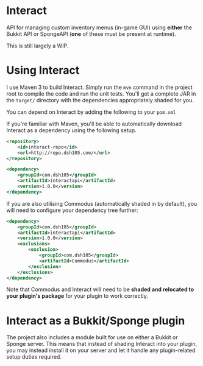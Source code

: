 Interact
=======

API for managing custom inventory menus (in-game GUI) using **either** the Bukkit API or SpongeAPI (**one** of these must be present at runtime).

This is still largely a WIP.

Using Interact
=============

I use Maven 3 to build Interact. Simply run the `mvn` command in the project root to compile the code and run the unit tests. You'll get a complete JAR in the `target/` directory with the dependencies appropriately shaded for you.

You can depend on Interact by adding the following to your `pom.xml`

If you're familiar with Maven, you'll be able to automatically download Interact as a dependency using the following setup.

```xml
<repository>
    <id>interact-repo</id>
    <url>http://repo.dsh105.com/</url>
</repository>
```

```xml
<dependency>
    <groupId>com.dsh105</groupId>
    <artifactId>interactapi</artifactId>
    <version>1.0.0</version>
</dependency>
```

If you are also utilising Commodus (automatically shaded in by default), you will need to configure your dependency tree further:

```xml
<dependency>
    <groupId>com.dsh105</groupId>
    <artifactId>interactapi</artifactId>
    <version>1.0.0</version>
    <exclusions>
        <exclusion>
            <groupId>com.dsh105</groupId>
            <artifactId>Commodus</artifactId>
        </exclusion>
    </exclusions>
</dependency>
```

Note that Commodus and Interact will need to be **shaded and relocated to your plugin's package** for your plugin to work correctly.

Interact as a Bukkit/Sponge plugin
====================

The project also includes a module built for use on either a Bukkit or Sponge server. This means that instead of shading Interact into your plugin, you may instead install it on your server and let it handle any plugin-related setup duties required.
